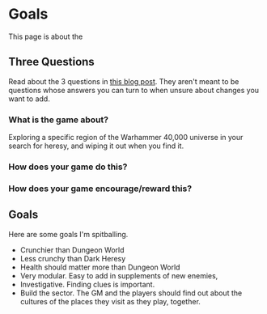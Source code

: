 # Goals
This page is about the 

## Three Questions
Read about the 3 questions in [this blog post](https://stockade.wordpress.com/2009/09/28/the-3-questions-1/). They aren't meant to be questions whose answers you can turn to when unsure about changes you want to add.

### What is the game about?
Exploring a specific region of the Warhammer 40,000 universe in your search for heresy, and wiping it out when you find it.

### How does your game do this?

### How does your game encourage/reward this?

## Goals
Here are some goals I'm spitballing.

 - Crunchier than Dungeon World
 - Less crunchy than Dark Heresy
 - Health should matter more than Dungeon World
 - Very modular. Easy to add in supplements of new enemies, 
 - Investigative. Finding clues is important.
 - Build the sector. The GM and the players should find out about the cultures of the places they visit as they play, together.
